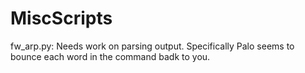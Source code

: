 # MiscScripts

fw_arp.py:
Needs work on parsing output. Specifically Palo seems to bounce each word in the command badk to you.

